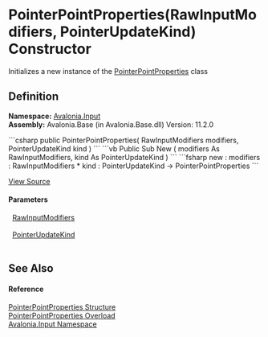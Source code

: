 # PointerPointProperties(RawInputModifiers, PointerUpdateKind) Constructor


Initializes a new instance of the <a href="T_Avalonia_Input_PointerPointProperties">PointerPointProperties</a> class



## Definition
**Namespace:** <a href="N_Avalonia_Input">Avalonia.Input</a>  
**Assembly:** Avalonia.Base (in Avalonia.Base.dll) Version: 11.2.0

<Tabs groupId="api-code-preview">
<TabItem value="csharp" label="C#">
```csharp
public PointerPointProperties(
	RawInputModifiers modifiers,
	PointerUpdateKind kind
)
```
</TabItem>
<TabItem value="vb" label="VB">
```vb
Public Sub New ( 
	modifiers As RawInputModifiers,
	kind As PointerUpdateKind
)
```
</TabItem>
<TabItem value="fsharp" label="F#">
```fsharp
new : 
        modifiers : RawInputModifiers * 
        kind : PointerUpdateKind -> PointerPointProperties
```
</TabItem>
</Tabs>



<a href="https://github.com/AvaloniaUI/Avalonia/tree/master/src/Avalonia.Base/Input/PointerPoint.cs#L41" title="View the source code">View Source</a>



#### Parameters
<dl><dt>  <a href="T_Avalonia_Input_RawInputModifiers">RawInputModifiers</a></dt><dd> </dd><dt>  <a href="T_Avalonia_Input_PointerUpdateKind">PointerUpdateKind</a></dt><dd> </dd></dl>

## See Also


#### Reference
<a href="T_Avalonia_Input_PointerPointProperties">PointerPointProperties Structure</a>  
<a href="Overload_Avalonia_Input_PointerPointProperties__ctor">PointerPointProperties Overload</a>  
<a href="N_Avalonia_Input">Avalonia.Input Namespace</a>  

